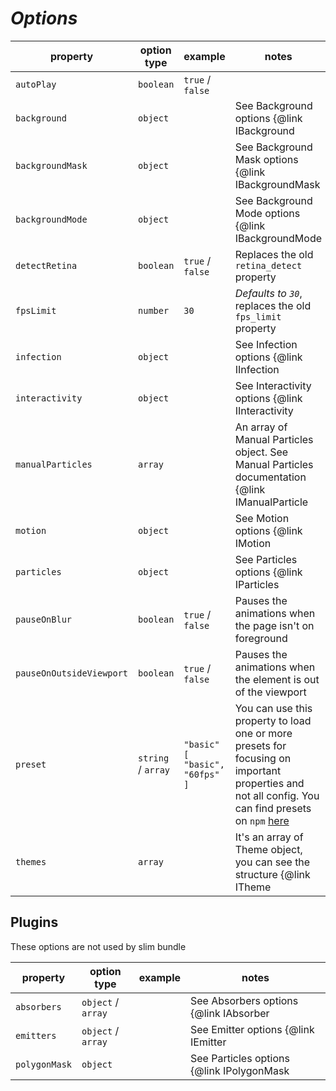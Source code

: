 # **_Options_**

| property                 | option type        | example                                | notes                                                                                                                                                                                                  |
| ------------------------ | ------------------ | -------------------------------------- | ------------------------------------------------------------------------------------------------------------------------------------------------------------------------------------------------------ |
| `autoPlay`               | `boolean`          | `true` / `false`                       |                                                                                                                                                                                                        |
| `background`             | `object`           |                                        | See Background options {@link IBackground | here}                                                                                                                                                      |
| `backgroundMask`         | `object`           |                                        | See Background Mask options {@link IBackgroundMask | here}                                                                                                                                             |
| `backgroundMode`         | `object`           |                                        | See Background Mode options {@link IBackgroundMode | here}                                                                                                                                             |
| `detectRetina`           | `boolean`          | `true` / `false`                       | Replaces the old `retina_detect` property                                                                                                                                                              |
| `fpsLimit`               | `number`           | `30`                                   | _Defaults to `30`_, replaces the old `fps_limit` property                                                                                                                                              |
| `infection`              | `object`           |                                        | See Infection options {@link IInfection | here}                                                                                                                                                        |
| `interactivity`          | `object`           |                                        | See Interactivity options {@link IInteractivity | here}                                                                                                                                                |
| `manualParticles`        | `array`            |                                        | An array of Manual Particles object. See Manual Particles documentation {@link IManualParticle | here}                                                                                                 |
| `motion`                 | `object`           |                                        | See Motion options {@link IMotion | here}                                                                                                                                                              |
| `particles`              | `object`           |                                        | See Particles options {@link IParticles | here}                                                                                                                                                        |
| `pauseOnBlur`            | `boolean`          | `true` / `false`                       | Pauses the animations when the page isn't on foreground                                                                                                                                                |
| `pauseOnOutsideViewport` | `boolean`          | `true` / `false`                       | Pauses the animations when the element is out of the viewport                                                                                                                                          |
| `preset`                 | `string` / `array` | `"basic"`<br /> `[ "basic", "60fps" ]` | You can use this property to load one or more presets for focusing on important properties and not all config. You can find presets on `npm` [here](https://www.npmjs.com/search?q=tsparticles-preset) |
| `themes`                 | `array`            |                                        | It's an array of Theme object, you can see the structure {@link ITheme | here }                                                                                                                        |

## Plugins

These options are not used by slim bundle

| property      | option type        | example | notes                                             |
| ------------- | ------------------ | ------- | ------------------------------------------------- |
| `absorbers`   | `object` / `array` |         | See Absorbers options {@link IAbsorber | here}    |
| `emitters`    | `object` / `array` |         | See Emitter options {@link IEmitter | here}       |
| `polygonMask` | `object`           |         | See Particles options {@link IPolygonMask | here} |

